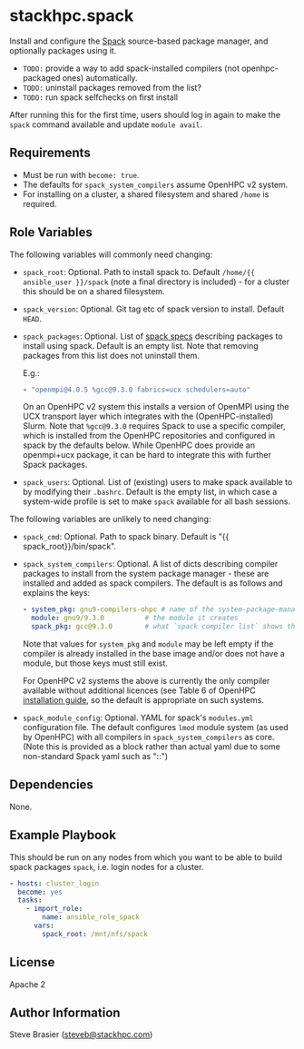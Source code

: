 stackhpc.spack
=========

Install and configure the [Spack](https://spack.readthedocs.io/en/latest/index.html) source-based package manager, and optionally packages using it.

- `TODO:` provide a way to add spack-installed compilers (not openhpc-packaged ones) automatically.
- `TODO:` uninstall packages removed from the list?
- `TODO:` run spack selfchecks on first install

After running this for the first time, users should log in again to make the `spack` command available and update `module avail`.

Requirements
------------

- Must be run with `become: true`.
- The defaults for `spack_system_compilers` assume OpenHPC v2 system.
- For installing on a cluster, a shared filesystem and shared `/home` is required.

Role Variables
--------------

The following variables will commonly need changing:

- `spack_root`: Optional. Path to install spack to. Default `/home/{{ ansible_user }}/spack` (note a final directory is included) - for a cluster this should be on a shared filesystem.
- `spack_version`: Optional. Git tag etc of spack version to install. Default `HEAD`.
- `spack_packages`: Optional. List of [spack specs](https://spack.readthedocs.io/en/latest/basic_usage.html#specs-dependencies) describing packages to install using spack. Default is an empty list. Note that removing packages from this list does not uninstall them.

  E.g.:
    ```yaml
    - "openmpi@4.0.5 %gcc@9.3.0 fabrics=ucx schedulers=auto"
    ```
  
  On an OpenHPC v2 system this installs a version of OpenMPI using the UCX transport layer which integrates with the (OpenHPC-installed) Slurm. Note that `%gcc@9.3.0` requires Spack to use a specific compiler, which is installed from the OpenHPC repositories and configured in spack by the defaults below. While OpenHPC does provide an openmpi+ucx package, it can be hard to integrate this with further Spack packages.
- `spack_users`: Optional. List of (existing) users to make spack available to by modifying their `.bashrc`. Default is the empty list, in which case a system-wide profile is set to make `spack` available for all bash sessions.

The following variables are unlikely to need changing:

- `spack_cmd`: Optional. Path to spack binary. Default is "{{ spack_root}}/bin/spack".
- `spack_system_compilers`: Optional. A list of dicts describing compiler packages to install from the system package manager - these are installed and added as spack compilers. The default is as follows and explains the keys:

  ```yaml
  - system_pkg: gnu9-compilers-ohpc # name of the system-package-manager compiler package, in this case from openhpc
    module: gnu9/9.3.0          # the module it creates
    spack_pkg: gcc@9.3.0        # what `spack compiler list` shows this compiler as
  ```
  
  Note that values for `system_pkg` and `module` may be left empty if the compiler is already installed in the base image and/or does not have a module, but those keys must still exist.

  For OpenHPC v2 systems the above is currently the only compiler available without additional licences (see Table 6 of OpenHPC [installation guide](https://github.com/openhpc/ohpc/releases/download/v2.0.GA/Install_guide-CentOS8-Warewulf-SLURM-2.0-aarch64.pdf), so the default is appropriate on such systems.

- `spack_module_config`: Optional. YAML for spack's `modules.yml` configuration file. The default configures `lmod` module system (as used by OpenHPC) with all compilers in `spack_system_compilers` as core. (Note this is provided as a block rather than actual yaml due to some non-standard Spack yaml such as "::")
  

Dependencies
------------

None.

Example Playbook
----------------

This should be run on any nodes from which you want to be able to build spack packages `spack`, i.e. login nodes for a cluster.

```yaml
- hosts: cluster_login  
  become: yes
  tasks:
    - import_role:
        name: ansible_role_spack
      vars:
        spack_root: /mnt/nfs/spack
```

License
-------

Apache 2

Author Information
------------------

Steve Brasier (steveb@stackhpc.com)
